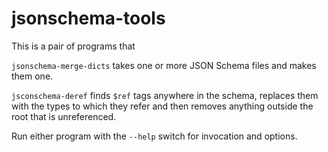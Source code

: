 # jsonschema-tools

This is a pair of programs that 

`jsonschema-merge-dicts` takes one or more JSON Schema files and makes them one.

`jsconschema-deref` finds `$ref` tags anywhere in the schema, replaces
them with the types to which they refer and then removes anything
outside the root that is unreferenced.


Run either program with the `--help` switch for invocation and
options.
